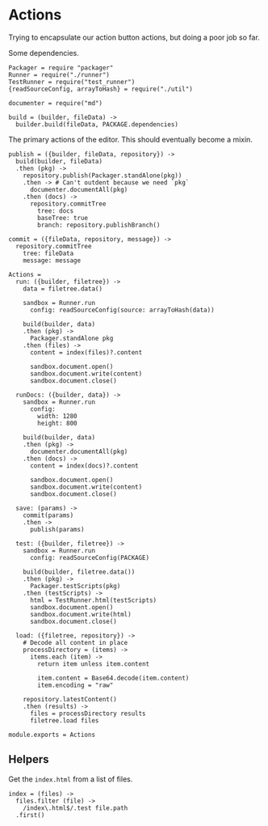 Actions
=======

Trying to encapsulate our action button actions, but doing a poor job so far.

Some dependencies.

    Packager = require "packager"
    Runner = require("./runner")
    TestRunner = require("test_runner")
    {readSourceConfig, arrayToHash} = require("./util")

    documenter = require("md")

    build = (builder, fileData) ->
      builder.build(fileData, PACKAGE.dependencies)

The primary actions of the editor. This should eventually become a mixin.

    publish = ({builder, fileData, repository}) ->
      build(builder, fileData)
      .then (pkg) ->
        repository.publish(Packager.standAlone(pkg))
        .then -> # Can't outdent because we need `pkg`
          documenter.documentAll(pkg)
        .then (docs) ->
          repository.commitTree
            tree: docs
            baseTree: true
            branch: repository.publishBranch()

    commit = ({fileData, repository, message}) ->
      repository.commitTree
        tree: fileData
        message: message

    Actions =
      run: ({builder, filetree}) ->
        data = filetree.data()

        sandbox = Runner.run
          config: readSourceConfig(source: arrayToHash(data))

        build(builder, data)
        .then (pkg) ->
          Packager.standAlone pkg
        .then (files) ->
          content = index(files)?.content

          sandbox.document.open()
          sandbox.document.write(content)
          sandbox.document.close()

      runDocs: ({builder, data}) ->
        sandbox = Runner.run
          config:
            width: 1280
            height: 800

        build(builder, data)
        .then (pkg) ->
          documenter.documentAll(pkg)
        .then (docs) ->
          content = index(docs)?.content

          sandbox.document.open()
          sandbox.document.write(content)
          sandbox.document.close()

      save: (params) ->
        commit(params)
        .then ->
          publish(params)

      test: ({builder, filetree}) ->
        sandbox = Runner.run
          config: readSourceConfig(PACKAGE)

        build(builder, filetree.data())
        .then (pkg) ->
          Packager.testScripts(pkg)
        .then (testScripts) ->
          html = TestRunner.html(testScripts)
          sandbox.document.open()
          sandbox.document.write(html)
          sandbox.document.close()

      load: ({filetree, repository}) ->
        # Decode all content in place
        processDirectory = (items) ->
          items.each (item) ->
            return item unless item.content

            item.content = Base64.decode(item.content)
            item.encoding = "raw"

        repository.latestContent()
        .then (results) ->
          files = processDirectory results
          filetree.load files

    module.exports = Actions

Helpers
-------

Get the `index.html` from a list of files.

    index = (files) ->
      files.filter (file) ->
        /index\.html$/.test file.path
      .first()
